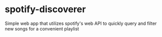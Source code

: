 # spotify-discoverer
Simple web app that utilizes spotify's web API to quickly query and filter new songs for a convenient playlist
